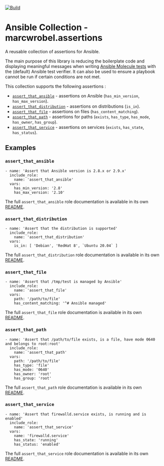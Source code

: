 [![Build](https://github.com/marcwrobel/ansible-collection-assertions/workflows/CI/badge.svg)](https://github.com/marcwrobel/ansible-collection-assertions/actions)

# Ansible Collection - marcwrobel.assertions

A reusable collection of assertions for Ansible.

The main purpose of this library is reducing the boilerplate code and displaying meaningful messages when writing [Ansible Molecule tests](https://github.com/ansible-community/molecule)
with the (default) Ansible test verifier. It can also be used to ensure a playbook cannot be run if certain conditions are not met.

This collection supports the following assertions :

- [`assert_that_ansible`](/ansible_collections/marcwrobel/assertions/roles/assert_that_ansible/README.md) - assertions on Ansible (`has_min_version`,
  `has_max_version`).
- [`assert_that_distribution`](/ansible_collections/marcwrobel/assertions/roles/assert_that_distribution/README.md) - assertions on distributions (`is_in`).
- [`assert_that_file`](/ansible_collections/marcwrobel/assertions/roles/assert_that_file/README.md) - assertions on files (`has_content_matching`).
- [`assert_that_path`](/ansible_collections/marcwrobel/assertions/roles/assert_that_path/README.md) - assertions for paths (`exists`, `has_type`, `has_mode`,
  `has_owner`, `has_group`).
- [`assert_that_service`](/ansible_collections/marcwrobel/assertions/roles/assert_that_service/README.md) - assertions on services (`exists`, `has_state`,
  `has_status`).

## Examples

### `assert_that_ansible`

    - name: 'Assert that Ansible version is 2.8.x or 2.9.x'
      include_role:
        name: 'assert_that_ansible'
      vars:
        has_min_version: '2.8'
        has_max_version: '2.10'

The full `assert_that_ansible` role documentation is available in its own [README](/ansible_collections/marcwrobel/assertions/roles/assert_that_ansible/README.md).

### `assert_that_distribution`

    - name: 'Assert that the distribution is supported'
      include_role:
        name: 'assert_that_distribution'
      vars:
        is_in: [ 'Debian', 'RedHat 8', `Ubuntu 20.04` ]

The full `assert_that_distribution` role documentation is available in its own [README](/ansible_collections/marcwrobel/assertions/roles/assert_that_distribution/README.md).

### `assert_that_file`

    - name: 'Assert that /tmp/test is managed by Ansible'
      include_role:
        name: 'assert_that_file'
      vars:
        path: '/path/to/file'
        has_content_matching: '^# Ansible managed'

The full `assert_that_file` role documentation is available in its own [README](/ansible_collections/marcwrobel/assertions/roles/assert_that_file/README.md).

### `assert_that_path`

    - name: 'Assert that /path/to/file exists, is a file, have mode 0640 and belongs to root:root'
      include_role:
        name: 'assert_that_path'
      vars:
        path: '/path/to/file'
        has_type: 'file'
        has_mode: '0640'
        has_owner: 'root'
        has_group: 'root'

The full `assert_that_path` role documentation is available in its own [README](/ansible_collections/marcwrobel/assertions/roles/assert_that_path/README.md).

### `assert_that_service`

    - name: 'Assert that firewalld.service exists, is running and is enabled'
      include_role:
        name: 'assert_that_service'
      vars:
        name: 'firewalld.service'
        has_state: 'running'
        has_status: 'enabled'

The full `assert_that_service` role documentation is available in its own [README](/ansible_collections/marcwrobel/assertions/roles/assert_that_service/README.md).
